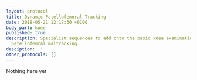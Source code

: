 ```yaml
---
layout: protocol
title: Dynamic Patellofemoral Tracking
date: 2018-05-21 12:17:30 +0100
body_part: knee
published: true
description: Specialist sequences to add onto the basic knee examination to quantify
  patellofemral maltracking
desciption: ''
other_protocols: []
---
```

Nothing here yet